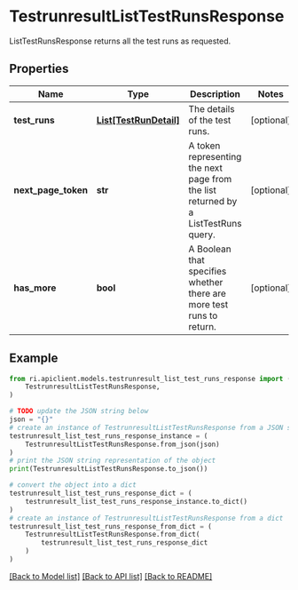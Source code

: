# TestrunresultListTestRunsResponse

ListTestRunsResponse returns all the test runs as requested.

## Properties

Name | Type | Description | Notes
------------ | ------------- | ------------- | -------------
**test_runs** | [**List[TestRunDetail]**](TestRunDetail.md) | The details of the test runs. | [optional] 
**next_page_token** | **str** | A token representing the next page from the list returned by a ListTestRuns query. | [optional] 
**has_more** | **bool** | A Boolean that specifies whether there are more test runs to return. | [optional] 

## Example

```python
from ri.apiclient.models.testrunresult_list_test_runs_response import (
    TestrunresultListTestRunsResponse,
)

# TODO update the JSON string below
json = "{}"
# create an instance of TestrunresultListTestRunsResponse from a JSON string
testrunresult_list_test_runs_response_instance = (
    TestrunresultListTestRunsResponse.from_json(json)
)
# print the JSON string representation of the object
print(TestrunresultListTestRunsResponse.to_json())

# convert the object into a dict
testrunresult_list_test_runs_response_dict = (
    testrunresult_list_test_runs_response_instance.to_dict()
)
# create an instance of TestrunresultListTestRunsResponse from a dict
testrunresult_list_test_runs_response_from_dict = (
    TestrunresultListTestRunsResponse.from_dict(
        testrunresult_list_test_runs_response_dict
    )
)
```
[[Back to Model list]](../README.md#documentation-for-models) [[Back to API list]](../README.md#documentation-for-api-endpoints) [[Back to README]](../README.md)

